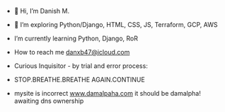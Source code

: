 - 👋 Hi, I’m Danish M.
- 👀 I’m exploring Python/Django, HTML, CSS, JS, Terraform, GCP, AWS
- I’m currently learning Python, Django, RoR
- How to reach me danxb47@icloud.com
- Curious Inquisitor - by trial and error process: 
- STOP.BREATHE.BREATHE AGAIN.CONTINUE

- mysite is incorrect www.damalpaha.com it should be damalpha! awaiting dns ownership

<!---
mrscraps13/mrscraps13 is a ✨ special ✨ repository because its `README.md` (this file) appears on your GitHub profile.
You can click the Preview link to take a look at your changes.
--->
